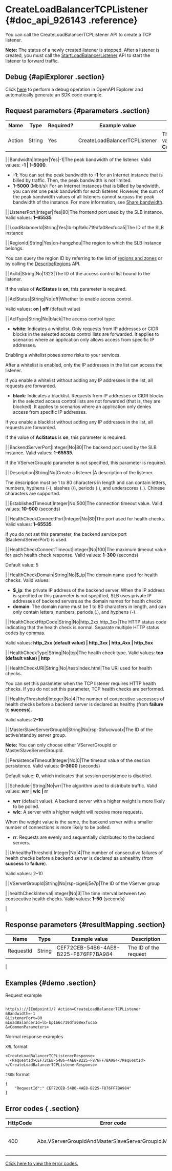 # CreateLoadBalancerTCPListener {#doc_api_926143 .reference}

You can call the CreateLoadBalancerTCPListener API to create a TCP listener.

**Note:** The status of a newly created listener is stopped. After a listener is created, you must call the [StartLoadBalancerListener](~~27597~~) API to start the listener to forward traffic.

## Debug {#apiExplorer .section}

Click [here](https://api.aliyun.com/#product=Slb&api=CreateLoadBalancerTCPListener) to perform a debug operation in OpenAPI Explorer and automatically generate an SDK code example.

## Request parameters {#parameters .section}

|Name|Type|Required?|Example value|Description|
|----|----|---------|-------------|-----------|
|Action|String|Yes|CreateLoadBalancerTCPListener|The action to perform. Valid value: **Createloadbalancertcplistener**

 |
|Bandwidth|Integer|Yes|-1|The peak bandwidth of the listener. Valid values: **-1 | 1–5000**.

 -   **-1**: You can set the peak bandwidth to **-1** for an Internet instance that is billed by traffic. Then, the peak bandwidth is not limited.
-   **1–5000** \(Mbit/s\): For an Internet instances that is billed by bandwidth, you can set one peak bandwidth for each listener. However, the sum of the peak bandwidth values of all listeners cannot surpass the peak bandwidth of the instance. For more information, see [Share bandwidth](~~57846~~).

 |
|ListenerPort|Integer|Yes|80|The frontend port used by the SLB instance. Valid values: **1–65535**

 |
|LoadBalancerId|String|Yes|lb-bp1b6c719dfa08exfuca5|The ID of the SLB instance

 |
|RegionId|String|Yes|cn-hangzhou|The region to which the SLB instance belongs.

 You can query the region ID by referring to the list of [regions and zones](~~40654~~) or by calling the [DescribeRegions](~~25609~~) API.

 |
|AclId|String|No|1323|The ID of the access control list bound to the listener.

 If the value of **AclStatus** is **on**, this parameter is required.

 |
|AclStatus|String|No|off|Whether to enable access control.

 Valid values: **on | off** \(default value\)

 |
|AclType|String|No|black|The access control type:

 -   **white**: Indicates a whitelist. Only requests from IP addresses or CIDR blocks in the selected access control lists are forwarded. It applies to scenarios where an application only allows access from specific IP addresses.

Enabling a whitelist poses some risks to your services.

 After a whitelist is enabled, only the IP addresses in the list can access the listener.

 If you enable a whitelist without adding any IP addresses in the list, all requests are forwarded.

 -   **black**: Indicates a blacklist. Requests from IP addresses or CIDR blocks in the selected access control lists are not forwarded \(that is, they are blocked\). It applies to scenarios where an application only denies access from specific IP addresses.

If you enable a blacklist without adding any IP addresses in the list, all requests are forwarded.

 If the value of **AclStatus** is **on**, this parameter is required.

 |
|BackendServerPort|Integer|No|80|The backend port used by the SLB instance. Valid values: **1–65535**.

 If the VServerGroupId parameter is not specified, this parameter is required.

 |
|Description|String|No|Create a listener.|A description of the listener.

 The description must be 1 to 80 characters in length and can contain letters, numbers, hyphens \(-\), slashes \(/\), periods \(.\), and underscores \(\_\). Chinese characters are supported.

 |
|EstablishedTimeout|Integer|No|500|The connection timeout value. Valid values: **10–900** \(seconds\)

 |
|HealthCheckConnectPort|Integer|No|80|The port used for health checks. Valid values: **1–65535**

 If you do not set this parameter, the backend service port \(BackendServerPort\) is used.

 |
|HealthCheckConnectTimeout|Integer|No|100|The maximum timeout value for each health check response. Valid values: **1–300** \(seconds\)

 Default value: 5

 |
|HealthCheckDomain|String|No|$\_ip|The domain name used for health checks. Valid values:

 -   **$\_ip**: the private IP address of the backend server. When the IP address is specified or this parameter is not specified, SLB uses private IP addresses of backend servers as the domain names for health checks.
-   **domain**: The domain name must be 1 to 80 characters in length, and can only contain letters, numbers, periods \(.\), and hyphens \(-\).

 |
|HealthCheckHttpCode|String|No|http\_2xx,http\_3xx|The HTTP status code indicating that the health check is normal. Separate multiple HTTP status codes by commas.

 Valid values: **http\_2xx \(default value\) | http\_3xx | http\_4xx | http\_5xx**

 |
|HealthCheckType|String|No|tcp|The health check type. Valid values: **tcp \(default value\) | http**

 |
|HealthCheckURI|String|No|/test/index.html|The URI used for health checks.

 You can set this parameter when the TCP listener requires HTTP health checks. If you do not set this parameter, TCP health checks are performed.

 |
|HealthyThreshold|Integer|No|4|The number of consecutive successes of health checks before a backend server is declared as healthy \(from **failure** to **success**\).

 Valid values: **2–10**

 |
|MasterSlaveServerGroupId|String|No|rsp-0bfucwuotx|The ID of the active/standby server group.

 **Note:** You can only choose either VServerGroupId or MasterSlaveServerGroupId.

 |
|PersistenceTimeout|Integer|No|0|The timeout value of the session persistence. Valid values: **0–3600** \(seconds\)

 Default value: **0**, which indicates that session persistence is disabled.

 |
|Scheduler|String|No|wrr|The algorithm used to distribute traffic. Valid values: **wrr | wlc | rr**

 -   **wrr** \(default value\): A backend server with a higher weight is more likely to be polled.
-   **wlc**: A server with a higher weight will receive more requests.

When the weight value is the same, the backend server with a smaller number of connections is more likely to be polled.

 -   **rr**: Requests are evenly and sequentially distributed to the backend servers.

 |
|UnhealthyThreshold|Integer|No|4|The number of consecutive failures of health checks before a backend server is declared as unhealthy \(from **success** to **failure**\).

 Valid values: 2–10

 |
|VServerGroupId|String|No|rsp-cige6j5e7p|The ID of the VServer group

 |
|healthCheckInterval|Integer|No|3|The time interval between two consecutive health checks. Valid values: **1–50** \(seconds\)

 |

## Response parameters {#resultMapping .section}

|Name|Type|Example value|Description|
|----|----|-------------|-----------|
|RequestId|String|CEF72CEB-54B6-4AE8-B225-F876FF7BA984|The ID of the request

 |

## Examples {#demo .section}

Request example

``` {#request_demo}

http(s)://[Endpoint]/? Action=CreateLoadBalancerTCPListener
&Bandwidth=-1
&ListenerPort=80
&LoadBalancerId=lb-bp1b6c719dfa08exfuca5
&<CommonParameters>

```

Normal response examples

`XML` format

``` {#xml_return_success_demo}
<CreateLoadBalancerTCPListenerResponse>
  <RequestId>CEF72CEB-54B6-4AE8-B225-F876FF7BA984</RequestId>
</CreateLoadBalancerTCPListenerResponse>

```

`JSON` format

``` {#json_return_success_demo}
{
	"RequestId":" CEF72CEB-54B6-4AE8-B225-F876FF7BA984"
}
```

## Error codes { .section}

|HttpCode|Error code|Error message|Description|
|--------|----------|-------------|-----------|
|400|Abs.VServerGroupIdAndMasterSlaveServerGroupId.MissMatch|The parameters VServerGroupId or MasterSlaveServerGroupId miss match.|The parameter VServerGroupId or MasterSlaveServerGroupId does not match.|

[Click here to view the error codes.](https://error-center.aliyun.com/status/product/Slb)

